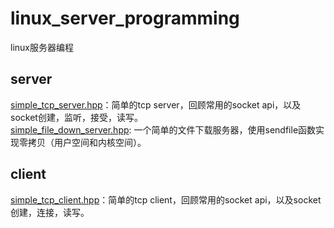 # linux_server_programming
linux服务器编程

## server
[simple_tcp_server.hpp](https://github.com/zhaocc1106/linux_server_programming/blob/main/server/include/simple_tcp_server.hpp)：简单的tcp server，回顾常用的socket api，以及socket创建，监听，接受，读写。<br>
[simple_file_down_server.hpp](https://github.com/zhaocc1106/linux_server_programming/blob/main/server/include/simple_file_down_server.hpp): 一个简单的文件下载服务器，使用sendfile函数实现零拷贝（用户空间和内核空间）。<br>

## client
[simple_tcp_client.hpp](https://github.com/zhaocc1106/linux_server_programming/blob/main/client/include/simple_tcp_client.hpp)：简单的tcp client，回顾常用的socket api，以及socket创建，连接，读写。<br>
